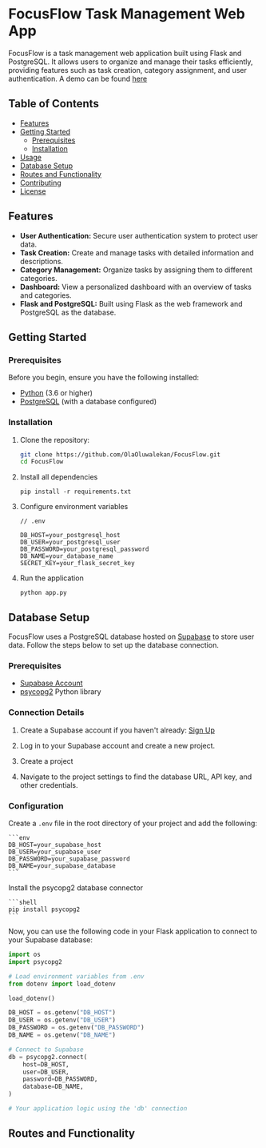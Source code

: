 # FocusFlow Task Management Web App

FocusFlow is a task management web application built using Flask and PostgreSQL. It allows users to organize and manage their tasks efficiently, providing features such as task creation, category assignment, and user authentication. A demo can be found [here](https://youtu.be/lt8WgahXXBU)

## Table of Contents

- [Features](#features)
- [Getting Started](#getting-started)
  - [Prerequisites](#prerequisites)
  - [Installation](#installation)
- [Usage](#usage)
- [Database Setup](#database-setup)
- [Routes and Functionality](#routes-and-functionality)
- [Contributing](#contributing)
- [License](#license)

## Features

- **User Authentication:** Secure user authentication system to protect user data.
- **Task Creation:** Create and manage tasks with detailed information and descriptions.
- **Category Management:** Organize tasks by assigning them to different categories.
- **Dashboard:** View a personalized dashboard with an overview of tasks and categories.
- **Flask and PostgreSQL:** Built using Flask as the web framework and PostgreSQL as the database.

## Getting Started

### Prerequisites

Before you begin, ensure you have the following installed:

- [Python](https://www.python.org/) (3.6 or higher)
- [PostgreSQL](https://www.postgresql.org/) (with a database configured)

### Installation

1. Clone the repository:

   ```bash
   git clone https://github.com/OlaOluwalekan/FocusFlow.git
   cd FocusFlow
   ```

1. Install all dependencies

   ```shell
   pip install -r requirements.txt
   ```

1. Configure environment variables

   ```
   // .env

   DB_HOST=your_postgresql_host
   DB_USER=your_postgresql_user
   DB_PASSWORD=your_postgresql_password
   DB_NAME=your_database_name
   SECRET_KEY=your_flask_secret_key
   ```

1. Run the application

   ```shell
   python app.py
   ```

## Database Setup

FocusFlow uses a PostgreSQL database hosted on [Supabase](https://supabase.com/) to store user data. Follow the steps below to set up the database connection.

### Prerequisites

- [Supabase Account](https://app.supabase.io/)
- [psycopg2](https://pypi.org/project/psycopg2/) Python library

### Connection Details

1. Create a Supabase account if you haven't already: [Sign Up](https://app.supabase.io/signup)

1. Log in to your Supabase account and create a new project.

1. Create a project

1. Navigate to the project settings to find the database URL, API key, and other credentials.

### Configuration

Create a `.env` file in the root directory of your project and add the following:

    ```env
    DB_HOST=your_supabase_host
    DB_USER=your_supabase_user
    DB_PASSWORD=your_supabase_password
    DB_NAME=your_supabase_database
    ```

Install the psycopg2 database connector

    ```shell
    pip install psycopg2
    ```

Now, you can use the following code in your Flask application to connect to your Supabase database:

```python
import os
import psycopg2

# Load environment variables from .env
from dotenv import load_dotenv

load_dotenv()

DB_HOST = os.getenv("DB_HOST")
DB_USER = os.getenv("DB_USER")
DB_PASSWORD = os.getenv("DB_PASSWORD")
DB_NAME = os.getenv("DB_NAME")

# Connect to Supabase
db = psycopg2.connect(
    host=DB_HOST,
    user=DB_USER,
    password=DB_PASSWORD,
    database=DB_NAME,
)

# Your application logic using the 'db' connection

```

## Routes and Functionality
